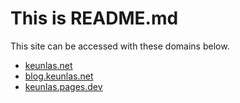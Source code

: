 # This is README.md

This site can be accessed with these domains below.

- [keunlas.net](https://keunlas.net)
- [blog.keunlas.net](https://blog.keunlas.net)
- [keunlas.pages.dev](https://keunlas.pages.dev)

